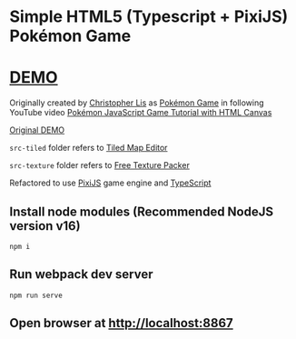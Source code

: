 # Simple HTML5 (Typescript + PixiJS) Pokémon Game

# [DEMO](https://volodalexey.github.io/simple-html5-pokemon-game/)

Originally created by [Christopher Lis](https://github.com/christopher4lis) as [Pokémon Game](https://github.com/chriscourses/pokemon-style-game) in following YouTube video [Pokémon JavaScript Game Tutorial with HTML Canvas](https://www.youtube.com/watch?v=yP5DKzriqXA)

[Original DEMO](https://chriscourses.github.io/pokemon-style-game/)

`src-tiled` folder refers to [Tiled Map Editor](https://www.mapeditor.org/download.html)

`src-texture` folder refers to [Free Texture Packer](http://free-tex-packer.com/download/)

Refactored to use [PixiJS](https://pixijs.com/) game engine and [TypeScript](https://www.typescriptlang.org/)

## Install node modules (Recommended NodeJS version v16)

```
npm i
```

## Run webpack dev server

```
npm run serve
```

## Open browser at [http://localhost:8867](http://localhost:8867)
